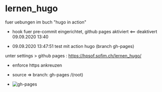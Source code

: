# lernen_hugo

fuer uebungen im buch "hugo in action"

- hook fuer pre-commit eingerichtet, github pages aktiviert   <== deaktivert 09.09.2020 13:40

-	09.09.2020 13:47:51 test mit action hugo (branch gh-pages)

   unter settings > github pages : https://hpsof.sofim.ch/lernen_hugo/

   * enforce https ankreuzen

   * source => branch: gh-pages /(root)

   * ![gh-pages](https://github.com/hpsof/lernen_hugo/workflows/gh-pages/badge.svg)
